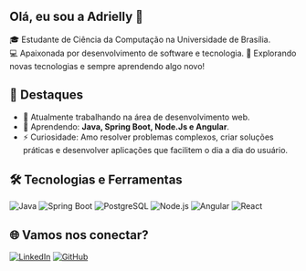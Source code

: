 ## Olá, eu sou a Adrielly 👋

🎓 Estudante de Ciência da Computação na Universidade de Brasília.  
💻 Apaixonada por desenvolvimento de software e tecnologia. 
🚀 Explorando novas tecnologias e sempre aprendendo algo novo!

## 🌟 Destaques
- 🔭 Atualmente trabalhando na área de desenvolvimento web.
- 🌱 Aprendendo: **Java, Spring Boot, Node.Js e Angular**.
- ⚡ Curiosidade: Amo resolver problemas complexos, criar soluções práticas e desenvolver aplicações que facilitem o dia a dia do usuário.

## 🛠️ Tecnologias e Ferramentas
![Java](https://img.shields.io/badge/Java-ED8B00?style=for-the-badge&logo=java&logoColor=white)
![Spring Boot](https://img.shields.io/badge/Spring%20Boot-6DB33F?style=for-the-badge&logo=springboot&logoColor=white)
![PostgreSQL](https://img.shields.io/badge/PostgreSQL-316192?style=for-the-badge&logo=postgresql&logoColor=white)
![Node.js](https://img.shields.io/badge/Node.js-43853D?style=for-the-badge&logo=node.js&logoColor=white)
![Angular](https://img.shields.io/badge/Angular-DD0031?style=for-the-badge&logo=angular&logoColor=white)
![React](https://img.shields.io/badge/React-DD0031?style=for-the-badge&logo=react&logoColor=white)


## 🌐 Vamos nos conectar?
[![LinkedIn](https://img.shields.io/badge/LinkedIn-0077B5?style=for-the-badge&logo=linkedin&logoColor=white)](https://linkedin.com/in/adrielly-lima-aa297a210/)
[![GitHub](https://img.shields.io/badge/GitHub-100000?style=for-the-badge&logo=github&logoColor=white)](https://github.com/aadriellyy)
